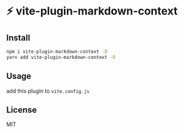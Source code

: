 # ⚡ vite-plugin-markdown-context

[`vite`]: https://github.com/vitejs/vite

## Install

```bash
npm i vite-plugin-markdown-context -D
yarn add vite-plugin-markdown-context -D
```

## Usage

add this plugin to `vite.config.js`

##

## License

MIT